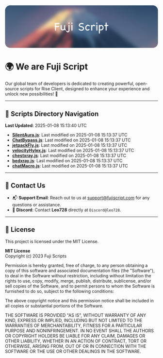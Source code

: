 ![Banner](.github/b.webp)

# 🌍 **We are Fuji Script**

Our global team of developers is dedicated to creating powerful, open-source scripts for Rise Client, designed to enhance your experience and unlock new possibilities! 🌟

---
<!-- SCRIPTS_NAVIGATION_START -->
## 📂 **Scripts Directory Navigation**

**Last Updated**: 2025-01-08 15:13:40 UTC

- **[SilentAura.js](scripts/SilentAura.js)**: Last modified on 2025-01-08 15:13:37 UTC
- **[ChatBypass.js](scripts/ChatBypass.js)**: Last modified on 2025-01-08 15:13:37 UTC
- **[jetpackFly.js](scripts/jetpackFly.js)**: Last modified on 2025-01-08 15:13:37 UTC
- **[velocityHylex.js](scripts/velocityHylex.js)**: Last modified on 2025-01-08 15:13:37 UTC
- **[chestxray.js](scripts/chestxray.js)**: Last modified on 2025-01-08 15:13:37 UTC
- **[bedxray.js](scripts/bedxray.js)**: Last modified on 2025-01-08 15:13:37 UTC
- **[chatMacro.js](scripts/chatMacro.js)**: Last modified on 2025-01-08 15:13:37 UTC

<!-- SCRIPTS_NAVIGATION_END -->

---

## 💬 **Contact Us**  
- 📬 **Support Email**: Reach out to us at [support@fujiscript.com](mailto:support@fujiscript.com) for any questions or assistance.  
- 💬 **Discord**: Contact **Leo728** directly at `Discord@leo728`.

---

## 📜 **License**

This project is licensed under the MIT License.  

**MIT License**  
Copyright (c) 2023 Fuji Scripts  

Permission is hereby granted, free of charge, to any person obtaining a copy of this software and associated documentation files (the "Software"), to deal in the Software without restriction, including without limitation the rights to use, copy, modify, merge, publish, distribute, sublicense, and/or sell copies of the Software, and to permit persons to whom the Software is furnished to do so, subject to the following conditions:  

The above copyright notice and this permission notice shall be included in all copies or substantial portions of the Software.  

THE SOFTWARE IS PROVIDED "AS IS", WITHOUT WARRANTY OF ANY KIND, EXPRESS OR IMPLIED, INCLUDING BUT NOT LIMITED TO THE WARRANTIES OF MERCHANTABILITY, FITNESS FOR A PARTICULAR PURPOSE AND NONINFRINGEMENT. IN NO EVENT SHALL THE AUTHORS OR COPYRIGHT HOLDERS BE LIABLE FOR ANY CLAIM, DAMAGES OR OTHER LIABILITY, WHETHER IN AN ACTION OF CONTRACT, TORT OR OTHERWISE, ARISING FROM, OUT OF OR IN CONNECTION WITH THE SOFTWARE OR THE USE OR OTHER DEALINGS IN THE SOFTWARE.  
